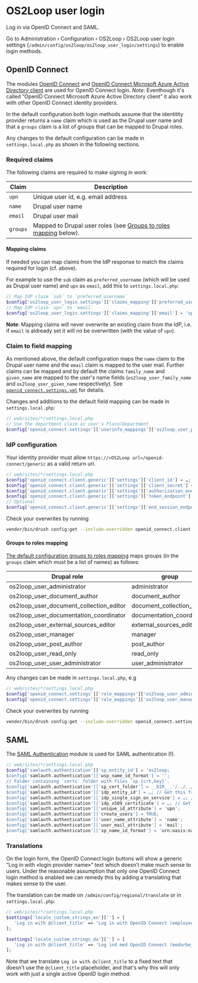 # OS2Loop user login

Log in via OpenID Connect and SAML.

Go to Administration › Configuration › OS2Loop › OS2Loop user login settings
(`/admin/config/os2loop/os2loop_user_login/settings`) to enable login methods.

## OpenID Connect

The modules [OpenID Connect](https://www.drupal.org/project/openid_connect) and
[OpenID Connect Microsoft Azure Active Directory
client](https://www.drupal.org/project/openid_connect_windows_aad) are used for
OpenID Connect login. *Note*: Eventhough it's called “OpenID Connect Microsoft
Azure Active Directory client” it also work with other OpenID Connect identity
providers.

In the default configuration both login methods assume that the identitity
provider returns a `name` claim which is used as the Drupal user name and that a
`groups` claim is a list of groups that can be mapped to Drupal roles.

Any changes to the default configuration can be made in `settings.local.php` as
shown in the following sections.

### Required claims

The following claims are required to make signing in work:

| Claim    | Description                                                                                  |
|----------|----------------------------------------------------------------------------------------------|
| `upn`    | Unique user id, e.g. email address                                                           |
| `name`   | Drupal user name                                                                             |
| `email`  | Drupal user mail                                                                             |
| `groups` | Mapped to Drupal user roles (see [Groups to roles mapping](#groups-to-roles-mapping) below). |

#### Mapping claims

If needed you can map claims from the IdP response to match the claims required
for login (cf. above).

For example to use the `sub` claim as `preferred_username` (which will be used
as Drupal user name) and `upn` as `email`, add this to `settings.local.php`:

```php
// Map IdP claim `sub` to `preferred_username`
$config['os2loop_user_login.settings']['claims_mapping']['preferred_username'] = 'sub';
// Map IdP claim `upn` to `email`
$config['os2loop_user_login.settings']['claims_mapping']['email'] = 'upn';
```

**Note**: Mapping claims will never overwrite an existing claim from the IdP,
i.e. if `email` is aldready set it will no be overwritten (with the value of
`upn`).

### Claim to field mapping

As mentioned above, the default configuration maps the `name` claim to the
Drupal user name and the `email` claim is mapped to the user mail. Further
claims can be mapped and by default the claims `family_name` and `given_name`
are mapped to the user's name fields (`os2loop_user_family_name` and
`os2loop_user_given_name` respectively). See
[`openid_connect.settings.yml`](../../../../../../config/sync/openid_connect.settings.yml)
for details.

Changes and additions to the default field mapping can be made in
`settings.local.php`:

```php
// web/sites/*/settings.local.php
// Use the department claim as user's Place/Department
$config['openid_connect.settings']['userinfo_mappings']['os2loop_user_place'] = 'department';
```

### IdP configuration

Your identity provider must allow `https://«OS2Loop url»/openid-connect/generic`
as a valid return url.

```php
// web/sites/*/settings.local.php
$config['openid_connect.client.generic']['settings']['client_id'] = …; // Get this from your IdP provider
$config['openid_connect.client.generic']['settings']['client_secret'] = …; // Get this from your IdP provider
$config['openid_connect.client.generic']['settings']['authorization_endpoint'] = …; // Get this from your OpenID Connect Discovery endpoint
$config['openid_connect.client.generic']['settings']['token_endpoint'] = …; // Get this from your OpenID Connect Discovery endpoint
// Optional
$config['openid_connect.client.generic']['settings']['end_session_endpoint'] = …; // Get this from your OpenID Connect Discovery endpoint
```

Check your overwrites by running

```sh
vendor/bin/drush config:get --include-overridden openid_connect.client.generic
```

#### Groups to roles mapping

[The default configuration groups to roles
mapping](../../../../../../config/sync/config/sync/openid_connect.settings.yml)
maps groups (in the `groups` claim which must be a list of names) as follows:

| Drupal role                             | group                      |
|-----------------------------------------|----------------------------|
| os2loop_user_administrator              | administrator              |
| os2loop_user_document_author            | document_author            |
| os2loop_user_document_collection_editor | document_collection_editor |
| os2loop_user_documentation_coordinator  | documentation_coordinator  |
| os2loop_user_external_sources_editor    | external_sources_editor    |
| os2loop_user_manager                    | manager                    |
| os2loop_user_post_author                | post_author                |
| os2loop_user_read_only                  | read_only                  |
| os2loop_user_user_administrator         | user_administrator         |

Any changes can be made in `settings.local.php`, e.g

```php
// web/sites/*/settings.local.php
$config['openid_connect.settings']['role_mappings']['os2loop_user_administrator'] = ['Loop-Admin'];
$config['openid_connect.settings']['role_mappings']['os2loop_user_manager'] = ['Loop-Manager'];
```

Check your overwrites by running

```sh
vendor/bin/drush config:get --include-overridden openid_connect.settings
```

## SAML

The [SAML Authentication](https://www.drupal.org/project/samlauth) module is
used for SAML authentication (!).

```php
// web/sites/*/settings.local.php
$config['samlauth.authentication']['sp_entity_id'] = 'os2loop;
$config['samlauth.authentication']['wsp_name_id_format'] = '';
// Folder containing `certs` folder with files `sp.{crt,key}`.
$config['samlauth.authentication']['sp_cert_folder'] = __DIR__.'/../../..';
$config['samlauth.authentication']['idp_entity_id'] = …; // Get this from you IdP metadata.
$config['samlauth.authentication']['idp_single_sign_on_service'] = …; // Get this from you IdP metadata.
$config['samlauth.authentication']['idp_x509_certificate'] = …; // Get this from you IdP metadata.
$config['samlauth.authentication']['unique_id_attribute'] = 'upn';
$config['samlauth.authentication']['create_users'] = TRUE;
$config['samlauth.authentication']['user_name_attribute'] = 'name';
$config['samlauth.authentication']['user_mail_attribute'] = 'mail';
$config['samlauth.authentication']['sp_name_id_format'] = 'urn:oasis:names:tc:SAML:1.1:nameid-format:emailAddress';
```

### Translations

On the login form, the OpenID Connect login buttons will show a generic “Log in
with «login provider name»” text which doesn’t make much sense to users. Under
the reasonable assumption that only one OpenID Connect login method is enabled
we can remedy this by adding a translating that makes sense to the user.

The translation can be made on `/admin/config/regional/translate` or in
`settings.local.php`:

```php
// web/sites/*/settings.local.php
$settings['locale_custom_strings_en'][''] = [
   'Log in with @client_title' => 'Log in with OpenID Connect (employee)',
];

$settings['locale_custom_strings_da'][''] = [
   'Log in with @client_title' => 'Log ind med OpenID Connect (medarbejderlogin)',
];
```

Note that we translate `Log in with @client_title` to a fixed text that doesn't
use the `@client_title` placeholder, and that's why this will only work with just
a single active OpenID login method.
